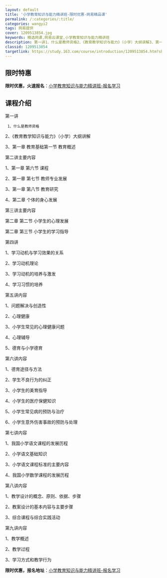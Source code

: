 ```yaml
---
layout: default
title: '小学教育知识与能力精讲班-限时优惠-网易精品课'
permalink: /:categories/:title/
categories: wangyi2
tags: 网易提供
cover: 1209513854.jpg
keywords: 精选网课,网易云课堂,小学教育知识与能力精讲班
description: 第一讲1、什么是教师资格2、《教育教学知识与能力》（小学）大纲讲解3、第一章教育基础第一节教育概述第二讲主要内容1、第一
classid: 1209513854
targetlink: https://study.163.com/course/introduction/1209513854.htm?share=1&shareId=1025206652&utm_campaign=share&utm_medium=iphoneShare&utm_source=&utm_u=1025206652
---
```


## 限时特惠

**限时优惠，火速报名**：[小学教育知识与能力精讲班-报名学习](https://study.163.com/course/introduction/1209513854.htm?share=1&shareId=1025206652&utm_campaign=share&utm_medium=iphoneShare&utm_source=&utm_u=1025206652)

## 课程介绍

第一讲

     1、什么是教师资格

2、《教育教学知识与能力》（小学）大纲讲解

3、第一章 教育基础第一节 教育概述



第二讲主要内容

1、第一章 第六节 课程

2、第一章 第七节 教师专业发展

3、第一章 第八节 教育研究

4、第二章 个体的身心发展

第三讲主要内容

第二章 第二节 小学生的心理发展

第二章 第三节 小学生的学习指导

第四讲

1、学习动机与学习效果的关系

2、学习动机理论

3、学习动机的培养与激发

4、学习习惯的培养



第五讲内容

1、问题解决与创造性

2、心理健康

3、小学生常见的心理健康问题

4、心理辅导

5、德育与小学德育



第六讲内容

1、德育途径与方法

2、学生不良行为的纠正

3、小学生的美育指导

4、小学生的医疗保健知识

5、小学生常见病的预防与治疗

6、小学生意外伤害事故的预防与处理



第七讲内容

1、我国小学语文课程的发展历程

2、小学语文基础知识

3、小学语文课程标准的主要内容

4、我国小学数学课程的发展历程

第八讲内容

1、教学设计的概念、原则、依据、步骤

2、教案设计的基本内容与主要步骤

3、综合课程与综合实践活动



第九讲内容

1、教学概述

2、教学过程

3、学习方式和教学行为

**限时优惠，报名地址**：[小学教育知识与能力精讲班-报名学习](https://study.163.com/course/introduction/1209513854.htm?share=1&shareId=1025206652&utm_campaign=share&utm_medium=iphoneShare&utm_source=&utm_u=1025206652)

